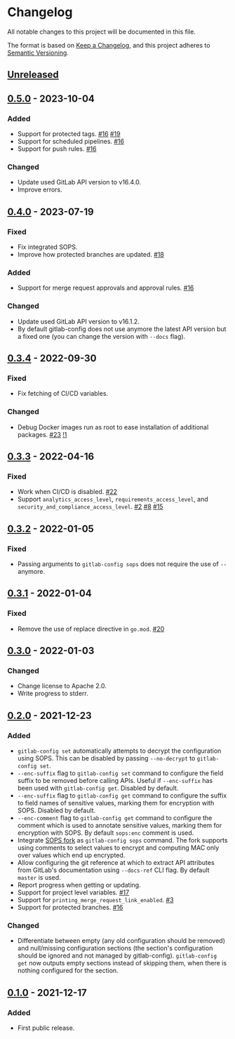 # Changelog

All notable changes to this project will be documented in this file.

The format is based on [Keep a Changelog](https://keepachangelog.com/en/1.0.0/),
and this project adheres to [Semantic Versioning](https://semver.org/spec/v2.0.0.html).

## [Unreleased]

## [0.5.0] - 2023-10-04

### Added

- Support for protected tags.
  [#16](https://gitlab.com/tozd/gitlab/config/-/issues/16)
  [#19](https://gitlab.com/tozd/gitlab/config/-/issues/19)
- Support for scheduled pipelines.
  [#16](https://gitlab.com/tozd/gitlab/config/-/issues/16)
- Support for push rules.
  [#16](https://gitlab.com/tozd/gitlab/config/-/issues/16)

### Changed

- Update used GitLab API version to v16.4.0.
- Improve errors.

## [0.4.0] - 2023-07-19

### Fixed

- Fix integrated SOPS.
- Improve how protected branches are updated.
  [#18](https://gitlab.com/tozd/gitlab/config/-/issues/18)

### Added

- Support for merge request approvals and approval rules.
  [#16](https://gitlab.com/tozd/gitlab/config/-/issues/16)

### Changed

- Update used GitLab API version to v16.1.2.
- By default gitlab-config does not use anymore the latest API version but a fixed one
  (you can change the version with `--docs` flag).

## [0.3.4] - 2022-09-30

### Fixed

- Fix fetching of CI/CD variables.

### Changed

- Debug Docker images run as root to ease installation of additional packages.
  [#23](https://gitlab.com/tozd/gitlab/config/-/issues/23)
  [!1](https://gitlab.com/tozd/gitlab/config/-/merge_requests/1)

## [0.3.3] - 2022-04-16

### Fixed

- Work when CI/CD is disabled.
  [#22](https://gitlab.com/tozd/gitlab/config/-/issues/22)
- Support `analytics_access_level`, `requirements_access_level`, and `security_and_compliance_access_level`.
  [#2](https://gitlab.com/tozd/gitlab/config/-/issues/2)
  [#8](https://gitlab.com/tozd/gitlab/config/-/issues/8)
  [#15](https://gitlab.com/tozd/gitlab/config/-/issues/15)

## [0.3.2] - 2022-01-05

### Fixed

- Passing arguments to `gitlab-config sops` does not require the use
  of `--` anymore.

## [0.3.1] - 2022-01-04

### Fixed

- Remove the use of replace directive in `go.mod`.
  [#20](https://gitlab.com/tozd/gitlab/config/-/issues/20)

## [0.3.0] - 2022-01-03

### Changed

- Change license to Apache 2.0.
- Write progress to stderr.

## [0.2.0] - 2021-12-23

### Added

- `gitlab-config set` automatically attempts to decrypt the configuration using SOPS.
  This can be disabled by passing `--no-decrypt` to `gitlab-config set`.
- `--enc-suffix` flag to `gitlab-config set` command to configure the field suffix to be
  removed before calling APIs. Useful if `--enc-suffix` has been used with `gitlab-config get`.
  Disabled by default.
- `--enc-suffix` flag to `gitlab-config get` command to configure the suffix to field
  names of sensitive values, marking them for encryption with SOPS. Disabled by default.
- `--enc-comment` flag to `gitlab-config get` command to configure the comment which is
  used to annotate sensitive values, marking them for encryption with SOPS.
  By default `sops:enc` comment is used.
- Integrate [SOPS fork](https://github.com/tozd/sops) as `gitlab-config sops` command.
  The fork supports using comments to select values to encrypt and
  computing MAC only over values which end up encrypted.
- Allow configuring the git reference at which to extract API attributes from GitLab's documentation
  using `--docs-ref` CLI flag. By default `master` is used.
- Report progress when getting or updating.
- Support for project level variables. [#17](https://gitlab.com/tozd/gitlab/config/-/issues/17)
- Support for `printing_merge_request_link_enabled`. [#3](https://gitlab.com/tozd/gitlab/config/-/issues/3)
- Support for protected branches. [#16](https://gitlab.com/tozd/gitlab/config/-/issues/16)

### Changed

- Differentiate between empty (any old configuration should be removed) and null/missing configuration
  sections (the section's configuration should be ignored and not managed by gitlab-config).
  `gitlab-config get` now outputs empty sections instead of skipping them, when there is nothing
  configured for the section.

## [0.1.0] - 2021-12-17

### Added

- First public release.

[unreleased]: https://gitlab.com/tozd/gitlab/config/-/compare/v0.5.0...main
[0.5.0]: https://gitlab.com/tozd/gitlab/config/-/compare/v0.4.0...v0.5.0
[0.4.0]: https://gitlab.com/tozd/gitlab/config/-/compare/v0.3.4...v0.4.0
[0.3.4]: https://gitlab.com/tozd/gitlab/config/-/compare/v0.3.3...v0.3.4
[0.3.3]: https://gitlab.com/tozd/gitlab/config/-/compare/v0.3.2...v0.3.3
[0.3.2]: https://gitlab.com/tozd/gitlab/config/-/compare/v0.3.1...v0.3.2
[0.3.1]: https://gitlab.com/tozd/gitlab/config/-/compare/v0.3.0...v0.3.1
[0.3.0]: https://gitlab.com/tozd/gitlab/config/-/compare/v0.2.0...v0.3.0
[0.2.0]: https://gitlab.com/tozd/gitlab/config/-/compare/v0.1.0...v0.2.0
[0.1.0]: https://gitlab.com/tozd/gitlab/config/-/tags/v0.1.0

<!-- markdownlint-disable-file MD024 -->
